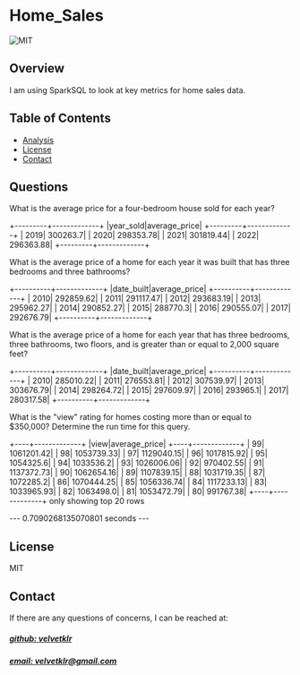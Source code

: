 # Home_Sales
![MIT](https://img.shields.io/badge/License%20-%20MIT%20-%20%234e8983)

## Overview
I am using SparkSQL to look at key metrics for home sales data. 

## Table of Contents
- [Analysis](#questions)
- [License](#license)
- [Contact](#contact)


## Questions
What is the average price for a four-bedroom house sold for each year?  

+---------+-------------+
|year_sold|average_price|
+---------+-------------+
|     2019|     300263.7|
|     2020|    298353.78|
|     2021|    301819.44|
|     2022|    296363.88|
+---------+-------------+  

What is the average price of a home for each year it was built that has three bedrooms and three bathrooms?  

+----------+-------------+
|date_built|average_price|
+----------+-------------+
|      2010|    292859.62|
|      2011|    291117.47|
|      2012|    293683.19|
|      2013|    295962.27|
|      2014|    290852.27|
|      2015|     288770.3|
|      2016|    290555.07|
|      2017|    292676.79|
+----------+-------------+
  

What is the average price of a home for each year that has three bedrooms, three bathrooms, two floors, and is greater than or equal to 2,000 square feet?  

+----------+-------------+
|date_built|average_price|
+----------+-------------+
|      2010|    285010.22|
|      2011|    276553.81|
|      2012|    307539.97|
|      2013|    303676.79|
|      2014|    298264.72|
|      2015|    297609.97|
|      2016|     293965.1|
|      2017|    280317.58|
+----------+-------------+  

What is the "view" rating for homes costing more than or equal to $350,000? Determine the run time for this query.  

+----+-------------+
|view|average_price|
+----+-------------+
|  99|   1061201.42|
|  98|   1053739.33|
|  97|   1129040.15|
|  96|   1017815.92|
|  95|    1054325.6|
|  94|    1033536.2|
|  93|   1026006.06|
|  92|    970402.55|
|  91|   1137372.73|
|  90|   1062654.16|
|  89|   1107839.15|
|  88|   1031719.35|
|  87|    1072285.2|
|  86|   1070444.25|
|  85|   1056336.74|
|  84|   1117233.13|
|  83|   1033965.93|
|  82|    1063498.0|
|  81|   1053472.79|
|  80|    991767.38|
+----+-------------+
only showing top 20 rows

--- 0.7090268135070801 seconds ---  

## License
MIT

## Contact
If there are any questions of concerns, I can be reached at:
##### [github: velvetklr](https://github.com/velvetklr)
##### [email: velvetklr@gmail.com](mailto:velvetklr@gmail.com)

